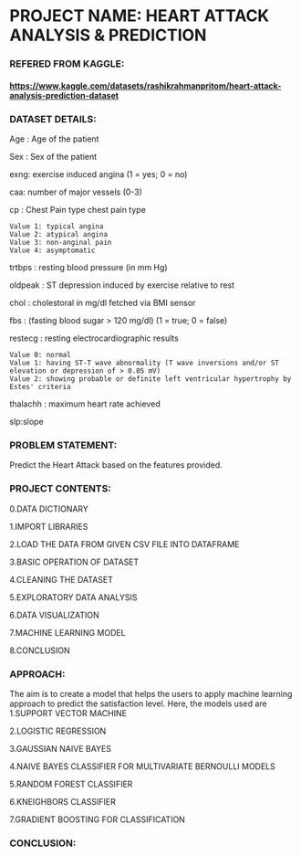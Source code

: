#                     PROJECT NAME: HEART ATTACK ANALYSIS & PREDICTION
### REFERED FROM KAGGLE:
#### https://www.kaggle.com/datasets/rashikrahmanpritom/heart-attack-analysis-prediction-dataset
### DATASET DETAILS:
Age : Age of the patient

Sex : Sex of the patient

exng: exercise induced angina (1 = yes; 0 = no)

caa: number of major vessels (0-3)

cp : Chest Pain type chest pain type

    Value 1: typical angina
    Value 2: atypical angina
    Value 3: non-anginal pain
    Value 4: asymptomatic
       
trtbps : resting blood pressure (in mm Hg)

oldpeak : ST depression induced by exercise relative to rest

chol : cholestoral in mg/dl fetched via BMI sensor

fbs : (fasting blood sugar > 120 mg/dl) (1 = true; 0 = false)

restecg : resting electrocardiographic results

    Value 0: normal
    Value 1: having ST-T wave abnormality (T wave inversions and/or ST elevation or depression of > 0.05 mV)
    Value 2: showing probable or definite left ventricular hypertrophy by Estes' criteria
    
thalachh : maximum heart rate achieved

slp:slope

### PROBLEM STATEMENT:
Predict the Heart Attack based on the features provided.

### PROJECT CONTENTS:

0.DATA DICTIONARY

1.IMPORT LIBRARIES

2.LOAD THE DATA FROM GIVEN CSV FILE INTO DATAFRAME

3.BASIC OPERATION OF DATASET

4.CLEANING THE DATASET

5.EXPLORATORY DATA ANALYSIS

6.DATA VISUALIZATION

7.MACHINE LEARNING MODEL

8.CONCLUSION

### APPROACH:
The aim is to create a model that helps the users to apply machine learning approach to predict the satisfaction level. Here, the models used are
1.SUPPORT VECTOR MACHINE

2.LOGISTIC REGRESSION

3.GAUSSIAN NAIVE BAYES

4.NAIVE BAYES CLASSIFIER FOR MULTIVARIATE BERNOULLI MODELS

5.RANDOM FOREST CLASSIFIER

6.KNEIGHBORS CLASSIFIER

7.GRADIENT BOOSTING FOR CLASSIFICATION

### CONCLUSION:



